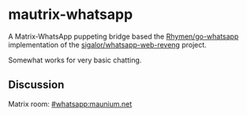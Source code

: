# mautrix-whatsapp
A Matrix-WhatsApp puppeting bridge based the [Rhymen/go-whatsapp](https://github.com/Rhymen/go-whatsapp)
implementation of the [sigalor/whatsapp-web-reveng](https://github.com/sigalor/whatsapp-web-reveng) project.

Somewhat works for very basic chatting.

## Discussion
Matrix room: [#whatsapp:maunium.net](https://matrix.to/#/#whatsapp:maunium.net)
